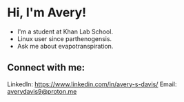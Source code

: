 # Hi, I'm Avery!
- I'm a student at Khan Lab School.
- Linux user since parthenogensis.
- Ask me about evapotranspiration.

## Connect with me:
LinkedIn: https://www.linkedin.com/in/avery-s-davis/
Email: averydavis9@proton.me
<!---
chungzheng/chungzheng is a ✨ special ✨ repository because its `README.md` (this file) appears on your GitHub profile.
You can click the Preview link to take a look at your changes.
--->

